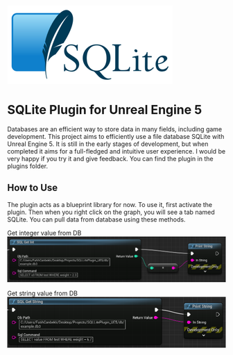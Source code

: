 ![](SQLite370.png)

# SQLite Plugin for Unreal Engine 5

Databases are an efficient way to store data in many fields, including game development. This project aims to efficiently use a file database SQLite with Unreal Engine 5. It is still in the early stages of development, but when completed it aims for a full-fledged and intuitive user experience. I would be very happy if you try it and give feedback. You can find the plugin in the plugins folder.

## How to Use

The plugin acts as a blueprint library for now. To use it, first activate the plugin. Then when you right click on the graph, you will see a tab named SQLite. You can pull data from database using these methods.

Get integer value from DB
![](GetInteger.PNG)


Get string value from DB
![](GetString.png)

